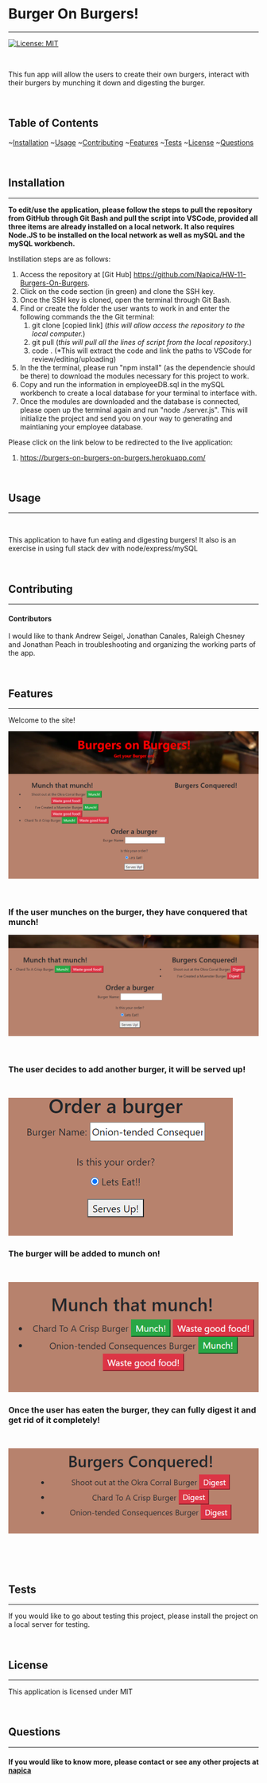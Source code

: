 # Burger On Burgers!

  <hr>

[![License: MIT](https://img.shields.io/badge/License-MIT-yellow.svg)](https://opensource.org/licenses/MIT)

  <br/>
  
This fun app will allow the users to create their own burgers, interact with their burgers by munching it down and digesting the burger. 

  <br/>

## Table of Contents

~[Installation](#installation)
~[Usage](#usage)
~[Contributing](#contributing)
~[Features](#features)
~[Tests](#tests)
~[License](#license)
~[Questions](#questions)

  <br/>

## Installation

  <hr>
  
  **To edit/use the application, please follow the steps to pull the repository from GitHub through Git Bash and pull the script into VSCode, provided all three items are already installed on a local network.  It also requires Node.JS to be installed on the local network as well as mySQL and the mySQL workbench.**

Instillation steps are as follows:

1. Access the repository at [Git Hub] https://github.com/Napica/HW-11-Burgers-On-Burgers.
2. Click on the code section (in green) and clone the SSH key.
3. Once the SSH key is cloned, open the terminal through Git Bash.
4. Find or create the folder the user wants to work in and enter the following commands the the Git terminal:
   1. git clone [copied link] (_this will allow access the repository to the local computer._)
   2. git pull (_this will pull all the lines of script from the local repository._)
   3. code . (\*This will extract the code and link the paths to VSCode for review/editing/uploading)
5. In the the terminal, please run "npm install" (as the dependencie should be there) to download the modules necessary for this project to work.  
6.  Copy and run the information in employeeDB.sql in the mySQL workbench to create a local database for your terminal to interface with.
7.  Once the modules are downloaded and the database is connected, please open up the terminal again and run "node ./server.js".  This will initialize the project and send you on your way to generating and maintianing your employee database. 


Please click on the link below to be redirected to the live application:

1. https://burgers-on-burgers-on-burgers.herokuapp.com/

  <br/>
   
  
  ## Usage 
  
  <hr>
  
  <br/>
  
 This application to have fun eating and digesting burgers!  It also is an exercise in using full stack dev with node/express/mySQL
     
<br/>    

  ## Contributing 
  
  <hr>
  
  #### Contributors 
  
I would like to thank Andrew Seigel, Jonathan Canales, Raleigh Chesney and Jonathan Peach in troubleshooting and organizing the working parts of the app. 
  
  <br/>
  
  ## Features
  <hr>
  Welcome to the site!

  ![itemLinks](public\img\readme1.png)

<br/>

### If the user munches on the burger, they have conquered that munch!
  ![itemLinks](public\img\readme2.png)

<br/>

### The user decides to add another burger, it will be served up!

<br/>

  ![itemLinks](public\img\readme3.png)

### The burger will be added to munch on!

<br/>

  ![itemLinks](public\img\readme4.png)

###  Once the user has eaten the burger, they can fully digest it and get rid of it completely!

<br/>

  ![itemLinks](public\img\readme5.png)

<br/>

#### 

   <br/>

## Tests

  <hr>
  
  
  If you would like to go about testing this project, please install the project on a local server for testing.   

  <br/>
  
  ## License 
  
  <hr>
  
  This application is licensed under MIT

  <br/>

## Questions

  <hr>
  
  #### If you would like to know more, please contact or see any other projects at [napica](https://github.com/napica)
